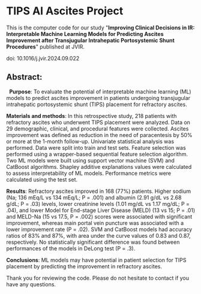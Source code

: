 # TIPS AI Ascites Project
This is the computer code for our study "**Improving Clinical Decisions in IR: Interpretable Machine Learning Models for Predicting Ascites Improvement after Transjugular Intrahepatic Portosystemic Shunt Procedures**" published at JVIR. 

doi: 10.1016/j.jvir.2024.09.022

## Abstract:
 
**Purpose**: To evaluate the potential of interpretable machine learning (ML) models to predict ascites improvement in patients undergoing transjugular intrahepatic portosystemic shunt (TIPS) placement for refractory ascites.

**Materials and methods**: In this retrospective study, 218 patients with refractory ascites who underwent TIPS placement were analyzed. Data on 29 demographic, clinical, and procedural features were collected. Ascites improvement was defined as reduction in the need of paracentesis by 50% or more at the 1-month follow-up. Univariate statistical analysis was performed. Data were split into train and test sets. Feature selection was performed using a wrapper-based sequential feature selection algorithm. Two ML models were built using support vector machine (SVM) and CatBoost algorithms. Shapley additive explanations values were calculated to assess interpretability of ML models. Performance metrics were calculated using the test set.

**Results**: Refractory ascites improved in 168 (77%) patients. Higher sodium (Na; 136 mEq/L vs 134 mEq/L; P = .001) and albumin (2.91 g/dL vs 2.68 g/dL; P = .03) levels, lower creatinine levels (1.01 mg/dL vs 1.17 mg/dL; P = .04), and lower Model for End-stage Liver Disease (MELD) (13 vs 15; P = .01) and MELD-Na (15 vs 17.5, P = .002) scores were associated with significant improvement, whereas main portal vein puncture was associated with a lower improvement rate (P = .02). SVM and CatBoost models had accuracy ratios of 83% and 87%, with area under the curve values of 0.83 and 0.87, respectively. No statistically significant difference was found between performances of the models in DeLong test (P = .3).

**Conclusions**: ML models may have potential in patient selection for TIPS placement by predicting the improvement in refractory ascites.

Thank you for reviewing the code. Please do not hesitate to contact if you have any questions.
